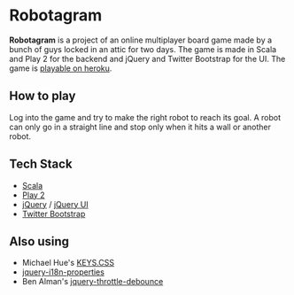 # Robotagram 

**Robotagram** is a project of an online multiplayer board game made by a bunch of guys locked in an attic for two days.
The game is made in Scala and Play 2 for the backend and jQuery and Twitter Bootstrap for the UI. The game is [playable on heroku](http://robotagram.herokuapp.com/).

## How to play
Log into the game and try to make the right robot to reach its goal. A robot can only go in a straight line and stop only when it hits a wall or another robot.


## Tech Stack

* [Scala](http://www.scala-lang.org/)
* [Play 2](http://www.playframework.org/)
* [jQuery](http://jquery.com/) / [jQuery UI](http://jqueryui.com/)
* [Twitter Bootstrap](http://twitter.github.com/bootstrap/)
 
## Also using

* Michael Hue's [KEYS.CSS](http://michaelhue.com/keyscss/)
* [jquery-i18n-properties](http://code.google.com/p/jquery-i18n-properties/)
* Ben Alman's [jquery-throttle-debounce](http://benalman.com/projects/jquery-throttle-debounce-plugin/)
